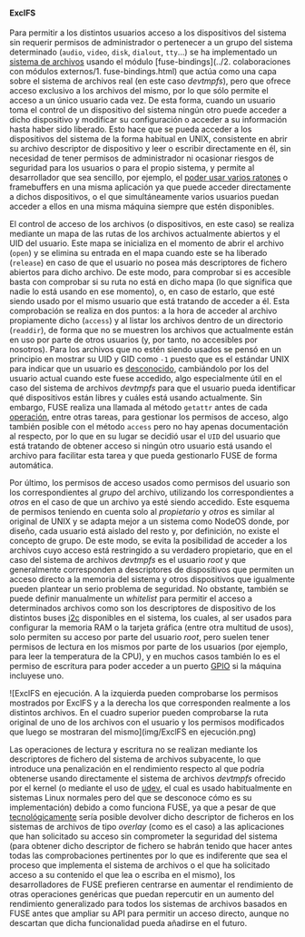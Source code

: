 #### ExclFS

Para permitir a los distintos usuarios acceso a los dispositivos del sistema sin
requerir permisos de administrador o pertenecer a un grupo del sistema
determinado (`audio`, `video`, `disk`, `dialout`, `tty`...) se ha implementado
un [sistema de archivos](https://github.com/NodeOS/ExclFS) usando el módulo
[fuse-bindings](../2. colaboraciones con módulos externos/1. fuse-bindings.html)
que actúa como una capa sobre el sistema de archivos real (en este caso
*devtmpfs*), pero que ofrece acceso exclusivo a los archivos del mismo, por lo
que sólo permite el acceso a un único usuario cada vez. De esta forma, cuando un
usuario toma el control de un dispositivo del sistema ningún otro puede acceder
a dicho dispositivo y modificar su configuración o acceder a su información
hasta haber sido liberado. Esto hace que se pueda acceder a los dispositivos del
sistema de la forma habitual en UNIX, consistente en abrir su archivo descriptor
de dispositivo y leer o escribir directamente en él, sin necesidad de tener
permisos de administrador ni ocasionar riesgos de seguridad para los usuarios o
para el propio sistema, y permite al desarrollador que sea sencillo, por ejemplo,
el [poder usar varios ratones](https://github.com/NodeOS/NodeOS/issues/69) o
framebuffers en una misma aplicación ya que puede acceder directamente a dichos
dispositivos, o el que simultáneamente varios usuarios puedan acceder a ellos en
una misma máquina siempre que estén disponibles.

El control de acceso de los archivos (o dispositivos, en este caso) se realiza
mediante un mapa de las rutas de los archivos actualmente abiertos y el UID del
usuario. Este mapa se inicializa en el momento de abrir el archivo (`open`) y se
elimina su entrada en el mapa cuando este se ha liberado (`release`) en caso de
que el usuario no posea más descriptores de fichero abiertos para dicho archivo.
De este modo, para comprobar si es accesible basta con comprobar si su ruta no
está en dicho mapa (lo que significa que nadie lo está usando en ese momento),
o, en caso de estarlo, que esté siendo usado por el mismo usuario que está
tratando de acceder a él. Esta comprobación se realiza en dos puntos: a la hora
de acceder al archivo propiamente dicho (`access`) y al listar los archivos
dentro de un directorio (`readdir`), de forma que no se muestren los archivos
que actualmente están en uso por parte de otros usuarios (y, por tanto, no
accesibles por nosotros). Para los archivos que no estén siendo usados se pensó
en un principio en mostrar su UID y GID como `-1` puesto que es el estándar UNIX
para indicar que un usuario es
[desconocido](http://superuser.com/a/706343/369985), cambiándolo por los del
usuario actual cuando este fuese accedido, algo especialmente útil en el caso
del sistema de archivos *devtmpfs* para que el usuario pueda identificar qué
dispositivos están libres y cuáles está usando actualmente. Sin embargo, FUSE
realiza una llamada al método `getattr` antes de cada
[operación](http://sourceforge.net/p/fuse/wiki/FuseInvariants), entre otras
tareas, para gestionar los permisos de acceso, algo también posible con el
método `access` pero no hay apenas documentación al respecto, por lo que en su
lugar se decidió usar el `UID` del usuario que está tratando de obtener acceso
si ningún otro usuario está usando el archivo para facilitar esta tarea y que
pueda gestionarlo FUSE de forma automática.

Por último, los permisos de acceso usados como permisos del usuario son los
correspondientes al *grupo* del archivo, utilizando los correspondientes a
*otros* en el caso de que un archivo ya esté siendo accedido. Este esquema de
permisos teniendo en cuenta solo al *propietario* y *otros* es similar al
original de UNIX y se adapta mejor a un sistema como NodeOS donde, por diseño,
cada usuario está aislado del resto y, por definición, no existe el concepto de
grupo. De este modo, se evita la posibilidad de acceder a los archivos cuyo
acceso está restringido a su verdadero propietario, que en el caso del sistema
de archivos *devtmpfs* es el usuario *root* y que generalmente corresponden a
descriptores de dispositivos que permiten un acceso directo a la memoria del
sistema y otros dispositivos que igualmente pueden plantear un serio problema de
seguridad. No obstante, también se puede definir manualmente un *whitelist* para
permitir el acceso a determinados archivos como son los descriptores de
dispositivo de los distintos buses [i2c](http://www.i2c-bus.org) disponibles en
el sistema, los cuales, al ser usados para configurar la memoria RAM o la
tarjeta gráfica (entre otra multitud de usos), solo permiten su acceso por parte
del usuario *root*, pero suelen tener permisos de lectura en los mismos por
parte de los usuarios (por ejemplo, para leer la temperatura de la CPU), y en
muchos casos también lo es el permiso de escritura para poder acceder a un
puerto [GPIO](https://es.wikipedia.org/wiki/GPIO) si la máquina incluyese uno.

![ExclFS en ejecución. A la izquierda pueden comprobarse los permisos mostrados por ExclFS y a la derecha los que corresponden realmente a los distintos archivos. En el cuadro superior pueden comprobarse la ruta original de uno de los archivos con el usuario y los permisos modificados que luego se mostraran del mismo](img/ExclFS en ejecución.png)

Las operaciones de lectura y escritura no se realizan mediante los descriptores
de fichero del sistema de archivos subyacente, lo que introduce una penalización
en el rendimiento respecto al que podría obtenerse usando directamente el
sistema de archivos *devtmpfs* ofrecido por el kernel (o mediante el uso de
[udev](https://www.kernel.org/pub/linux/utils/kernel/hotplug/udev/udev.html), el
cual es usado habitualmente en sistemas Linux normales pero del que se desconoce
cómo es su implementación) debido a como funciona FUSE, ya que a pesar de que
[tecnológicamente](http://fuse.996288.n3.nabble.com/Passthrough-file-descriptor-patch-tp8002.html)
sería posible devolver dicho descriptor de ficheros en los sistemas de archivos
de tipo *overlay* (como es el caso) a las aplicaciones que han solicitado su
acceso sin comprometer la seguridad del sistema (para obtener dicho descriptor
de fichero se habrán tenido que hacer antes todas las comprobaciones pertinentes
por lo que es indiferente que sea el proceso que implementa el sistema de
archivos o el que ha solicitado acceso a su contenido el que lea o escriba en el
mismo), los desarrolladores de FUSE prefieren centrarse en aumentar el
rendimiento de otras operaciones genéricas que puedan repercutir en un aumento
del rendimiento generalizado para todos los sistemas de archivos basados en FUSE
antes que ampliar su API para permitir un acceso directo, aunque no descartan
que dicha funcionalidad pueda añadirse en el futuro.
